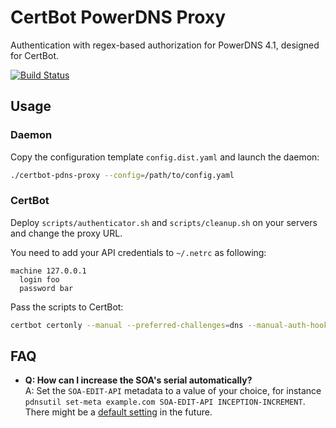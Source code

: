 # CertBot PowerDNS Proxy

Authentication with regex-based authorization for PowerDNS 4.1, designed for CertBot.

[![Build Status](https://travis-ci.org/joeig/certbot-pdns-proxy.svg?branch=master)](https://travis-ci.org/joeig/certbot-pdns-proxy)

## Usage

### Daemon

Copy the configuration template `config.dist.yaml` and launch the daemon:

~~~ bash
./certbot-pdns-proxy --config=/path/to/config.yaml
~~~

### CertBot

Deploy `scripts/authenticator.sh` and `scripts/cleanup.sh` on your servers and change the proxy URL.

You need to add your API credentials to `~/.netrc` as following:

~~~ text
machine 127.0.0.1
  login foo
  password bar
~~~ 

Pass the scripts to CertBot:

~~~ bash
certbot certonly --manual --preferred-challenges=dns --manual-auth-hook /path/to/authenticator.sh --manual-cleanup-hook /path/to/cleanup.sh -d secure.example.com
~~~

## FAQ

- **Q: How can I increase the SOA's serial automatically?**  
  A: Set the `SOA-EDIT-API` metadata to a value of your choice, for instance `pdnsutil set-meta example.com SOA-EDIT-API INCEPTION-INCREMENT`. There might be a [default setting](https://github.com/PowerDNS/pdns/issues/6173) in the future.
